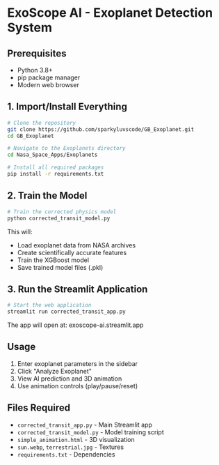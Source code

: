 # ExoScope AI - Exoplanet Detection System

## Prerequisites
- Python 3.8+ 
- pip package manager
- Modern web browser

## 1. Import/Install Everything

```bash
# Clone the repository
git clone https://github.com/sparkyluvscode/GB_Exoplanet.git
cd GB_Exoplanet

# Navigate to the Exoplanets directory
cd Nasa_Space_Apps/Exoplanets

# Install all required packages
pip install -r requirements.txt
```

## 2. Train the Model

```bash
# Train the corrected physics model
python corrected_transit_model.py
```

This will:
- Load exoplanet data from NASA archives
- Create scientifically accurate features
- Train the XGBoost model
- Save trained model files (.pkl)

## 3. Run the Streamlit Application

```bash
# Start the web application
streamlit run corrected_transit_app.py
```

The app will open at: exoscope-ai.streamlit.app

## Usage
1. Enter exoplanet parameters in the sidebar
2. Click "Analyze Exoplanet" 
3. View AI prediction and 3D animation
4. Use animation controls (play/pause/reset)

## Files Required
- `corrected_transit_app.py` - Main Streamlit app
- `corrected_transit_model.py` - Model training script  
- `simple_animation.html` - 3D visualization
- `sun.webp`, `terrestrial.jpg` - Textures
- `requirements.txt` - Dependencies
